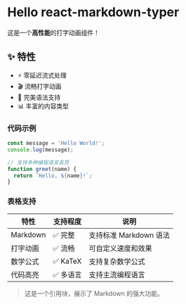 # Hello react-markdown-typer

这是一个**高性能**的打字动画组件！

## ✨ 特性

- ⚡ 零延迟流式处理
- 🎬 流畅打字动画
- 🎯 完美语法支持
- 📊 丰富的内容类型

### 代码示例

```javascript
const message = 'Hello World!';
console.log(message);

// 支持多种编程语言高亮
function greet(name) {
  return `Hello, ${name}!`;
}
```

### 表格支持

| 特性     | 支持程度  | 说明                   |
| -------- | --------- | ---------------------- |
| Markdown | ✅ 完整   | 支持标准 Markdown 语法 |
| 打字动画 | ✅ 流畅   | 可自定义速度和效果     |
| 数学公式 | ✅ KaTeX  | 支持复杂数学公式       |
| 代码高亮 | ✅ 多语言 | 支持主流编程语言       |

> 这是一个引用块，展示了 Markdown 的强大功能。
